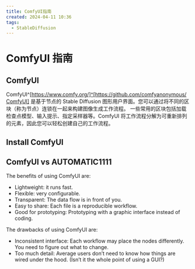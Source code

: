 ```yaml
---
title: ComfyUI指南
created: 2024-04-11 10:36
tags:
  - StableDiffusion
---
```


<!-- markdownlint-disable MD025 -->

# ComfyUI 指南

## ComfyUI

ComfyUI^[https://www.comfy.org/]^[https://github.com/comfyanonymous/ComfyUI] 是基于节点的 Stable Diffusion 图形用户界面。您可以通过将不同的区块（称为节点）连锁在一起来构建图像生成工作流程。
一些常用的区块包括加载检查点模型、输入提示、指定采样器等。ComfyUI 将工作流程分解为可重新排列的元素，因此您可以轻松创建自己的工作流程。

## Install ComfyUI

## ComfyUI vs AUTOMATIC1111

The benefits of using ComfyUI are:

- Lightweight: it runs fast.
- Flexible: very configurable.
- Transparent: The data flow is in front of you.
- Easy to share: Each file is a reproducible workflow.
- Good for prototyping: Prototyping with a graphic interface instead of coding.

The drawbacks of using ComfyUI are:

- Inconsistent interface: Each workflow may place the nodes differently. You need to figure out what to change.
- Too much detail: Average users don’t need to know how things are wired under the hood. (Isn’t it the whole point of using a GUI?)

